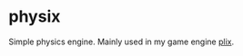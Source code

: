 physix
======

Simple physics engine. Mainly used in my game engine [plix](https://github.com/marcusstenbeck/plix).
